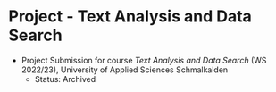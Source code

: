 # Project - Text Analysis and Data Search

- Project Submission for course *Text Analysis and Data Search* (WS 2022/23), University of Applied Sciences Schmalkalden
  - Status: Archived
